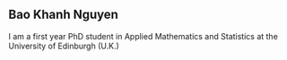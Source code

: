 ## Bao Khanh Nguyen
I am a first year PhD student in Applied Mathematics and Statistics at the University of Edinburgh (U.K.)
